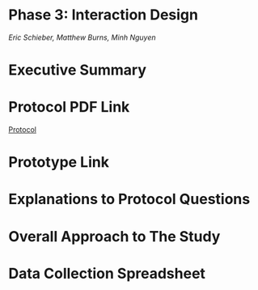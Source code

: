 # Phase 3: Interaction Design

*Eric Schieber, Matthew Burns, Minh Nguyen*

# Executive Summary

# Protocol PDF Link

[Protocol](Usability_Test.pdf)
# Prototype Link

# Explanations to Protocol Questions

# Overall Approach to The Study

# Data Collection Spreadsheet
